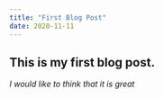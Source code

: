 ```yaml
---
title: "First Blog Post"
date: 2020-11-11
---
```


## This is my first blog post.
_I would like to think that it is great_
